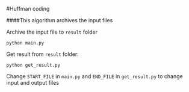 #Huffman coding

####This algorithm archives the input files

Archive the input file to ```result``` folder
```angular2html
python main.py
```

Get result from ```result``` folder:
```angular2html
python get_result.py
```

Change ```START_FILE``` in ```main.py``` and ```END_FILE``` in ```get_result.py``` to change input and output files